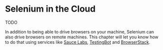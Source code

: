 # Selenium in the Cloud

TODO

In addition to being able to drive browsers on your machine, Selenium can also drive browsers on remote machines. This chapter will let you know how to do that using services like [Sauce Labs](https://saucelabs.com/), [TestingBot](http://testingbot.com/) and [BrowserStack](http://www.browserstack.com/).
